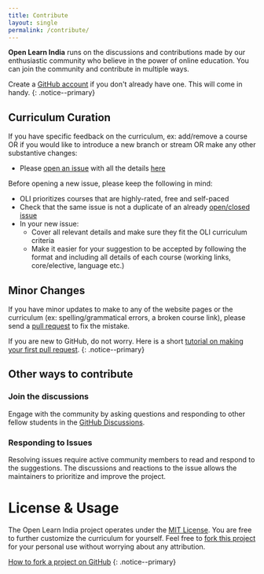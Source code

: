 ```yaml
---
title: Contribute
layout: single
permalink: /contribute/
---
```

**Open Learn India** runs on the discussions and contributions made by our enthusiastic community who believe in the power of online education. You can join the community and contribute in multiple ways.

Create a [GitHub account](https://github.com/join) if you don't already have one. This will come in handy.
{: .notice--primary}

## Curriculum Curation
If you have specific feedback on the curriculum, ex: add/remove a course
OR if you would like to introduce a new branch or stream OR make any other substantive changes:
- Please [open an issue](https://help.github.com/articles/creating-an-issue/) with all the details [here](https://github.com/openlearnindia/openlearnindia.github.io/issues/new/choose)

Before opening a new issue, please keep the following in mind:
- OLI prioritizes courses that are highly-rated, free and self-paced
- Check that the same issue is not a duplicate of an already [open/closed issue](https://github.com/openlearnindia/openlearnindia.github.io/issues)
- In your new issue:
    * Cover all relevant details and make sure they fit the OLI curriculum criteria
    * Make it easier for your suggestion to be accepted by following the format and including all details of each course (working links, core/elective, language etc.)

## Minor Changes
If you have minor updates to make to any of the website pages or the curriculum (ex: spelling/grammatical errors, a broken course link), please send a [pull request](https://docs.github.com/en/free-pro-team@latest/github/collaborating-with-issues-and-pull-requests) to fix the mistake. 

If you are new to GitHub, do not worry. Here is a short [tutorial on making your first pull request](https://www.freecodecamp.org/news/how-to-make-your-first-pull-request-on-github-3/).
{: .notice--primary}

## Other ways to contribute
### Join the discussions
Engage with the community by asking questions and responding to other fellow students in the [GitHub Discussions](https://github.com/openlearnindia/openlearnindia.github.io/discussions).
### Responding to Issues
Resolving issues require active community members to read and respond to the suggestions. The discussions and reactions to the issue allows the maintainers to prioritize and improve the project.

# License & Usage
The Open Learn India project operates under the [MIT License](https://en.wikipedia.org/wiki/MIT_License). You are free to further customize the curriculum for yourself. Feel free to [fork this project](https://github.com/openlearnindia/openlearnindia.github.io) for your personal use without worrying about any attribution.

[How to fork a project on GitHub](https://help.github.com/articles/fork-a-repo/)
{: .notice--primary}